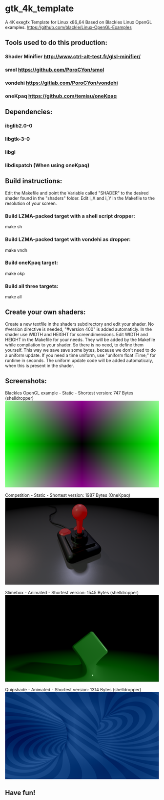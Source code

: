 # gtk_4k_template

A 4K exegfx Template for Linux x86_64
Based on Blackles Linux OpenGL examples. https://github.com/blackle/Linux-OpenGL-Examples

## Tools used to do this production: 
### Shader Minifier http://www.ctrl-alt-test.fr/glsl-minifier/
### smol https://github.com/PoroCYon/smol
### vondehi https://gitlab.com/PoroCYon/vondehi
### oneKpaq https://github.com/temisu/oneKpaq

## Dependencies:
### ibglib2.0-0
### libgtk-3-0
### libgl
### libdispatch (When using oneKpaq)

## Build instructions:
Edit the Makefile and point the Variable called "SHADER" to the desired shader found in the "shaders" folder.
Edit i_X and i_Y in the Makefile to the resolution of your screen.

### Build LZMA-packed target with a shell script dropper:
  make sh
  
### Build LZMA-packed target with vondehi as dropper:
  make vndh
  
### Build oneKpaq target:
  make okp
  
### Build all three targets:
  make all
    
## Create your own shaders:
Create a new textfile in the shaders subdirectory and edit your shader. No #version directive is needed, "#version 400" is added automaticly. In the shader use WIDTH and HEIGHT for screendimensions. Edit WIDTH and HEIGHT in the Makefile for your needs. They will be added by the Makefile while compilation to your shader. So there is no need, to define them yourself. This way we save save some bytes, because we don't need to do a uniform update. If you need a time uniform, use "uniform float iTime;" for runtime in seconds. The uniform update code will be added automaticaly, when this is present in the shader.

## Screenshots:
Blackles OpenGL example - Static - Shortest version: 747 Bytes (shelldropper)
![blackle.png](screenshots/blackle.png)

Competition - Static - Shortest version: 1987 Bytes (OneKpaq)
![competition.png](screenshots/competition.png)

Slimebox - Animated - Shortest version: 1545 Bytes (shelldropper)
![slimebox.png](screenshots/slimebox.png)

Quipshade - Animated - Shortest version: 1314 Bytes (shelldropper)
![quipshade.png](screenshots/quipshade.png)

## Have fun!
